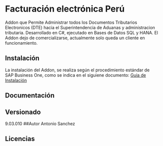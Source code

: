 #  Facturación electrónica Perú
Addon que Permite Administrar todos los Documentos Tributarios Electronicos (DTE) hacia el Superintendencia de Aduanas y administracion tributaria. Desarrollado en C#,  ejecutado en Bases de Datos SQL y HANA. El Addon dejo de comercializarse, actualmente solo queda un cliente en funcionamiento.
## Instalación
La instalación del Addon, se realiza según el procedimiento estándar de SAP Business One, como se indica en el siguiene documento:
[Guia de Instalación](https://visualkchile.sharepoint.com/:b:/s/Desarrollo_VisualD/Efr5O7cBEFxHoTfOeB6zc0cBHfmveZ6foGzKz_pk2ROptg?e=bqU89f "Guia de Instalación")
## Documentación

## Versionado
9.03.010
##Autor
Antonio Sanchez
## Licencias


